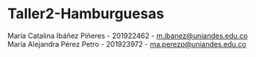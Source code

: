 # Taller2-Hamburguesas
María Catalina Ibáñez Piñeres - 201922462 - m.ibanez@uniandes.edu.co
María Alejandra Pérez Petro - 201923972 - ma.perezp@uniandes.edu.co

